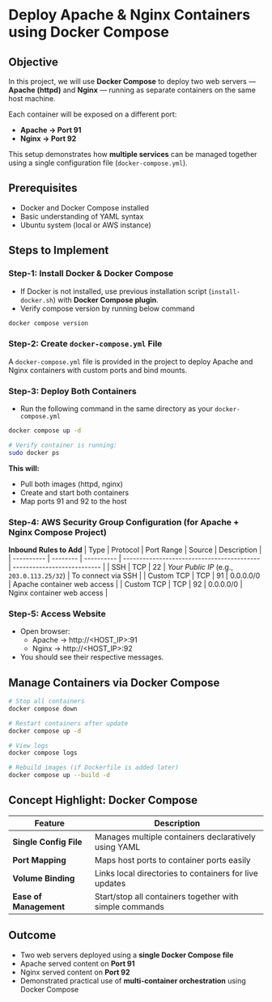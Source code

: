 # Deploy Apache & Nginx Containers using Docker Compose

## Objective
In this project, we will use **Docker Compose** to deploy two web servers — **Apache (httpd)** and **Nginx** — running as separate containers on the same host machine.

Each container will be exposed on a different port:
- **Apache → Port 91**
- **Nginx → Port 92**

This setup demonstrates how **multiple services** can be managed together using a single configuration file (`docker-compose.yml`).


## Prerequisites
- Docker and Docker Compose installed
- Basic understanding of YAML syntax
- Ubuntu system (local or AWS instance)


## Steps to Implement

### Step-1: Install Docker & Docker Compose
- If Docker is not installed, use previous installation script (`install-docker.sh`) with **Docker Compose plugin**.
- Verify compose version by running below command
```sh
docker compose version
```

### Step-2: Create `docker-compose.yml` File
A `docker-compose.yml` file is provided in the project to deploy Apache and Nginx containers with custom ports and bind mounts.

### Step-3: Deploy Both Containers
- Run the following command in the same directory as your `docker-compose.yml`
```sh
docker compose up -d

# Verify container is running:
sudo docker ps
```
**This will:**
- Pull both images (httpd, nginx)
- Create and start both containers
- Map ports 91 and 92 to the host

### Step-4: AWS Security Group Configuration (for Apache + Nginx Compose Project)
**Inbound Rules to Add**
| Type       | Protocol | Port Range | Source                                     | Description                 |
| ---------- | -------- | ---------- | ------------------------------------------ | --------------------------- |
| SSH        | TCP      | 22         | *Your Public IP* (e.g., `203.0.113.25/32`) | To connect via SSH          |
| Custom TCP | TCP      | 91         | 0.0.0.0/0                                  | Apache container web access |
| Custom TCP | TCP      | 92         | 0.0.0.0/0                                  | Nginx container web access  |


### Step-5: Access Website
- Open browser:
  - Apache → http://<HOST_IP>:91
  - Nginx → http://<HOST_IP>:92
- You should see their respective messages.


## Manage Containers via Docker Compose
```sh
# Stop all containers
docker compose down

# Restart containers after update
docker compose up -d

# View logs
docker compose logs

# Rebuild images (if Dockerfile is added later)
docker compose up --build -d
```

## Concept Highlight: Docker Compose
| Feature                | Description                                             |
| ---------------------- | ------------------------------------------------------- |
| **Single Config File** | Manages multiple containers declaratively using YAML    |
| **Port Mapping**       | Maps host ports to container ports easily               |
| **Volume Binding**     | Links local directories to containers for live updates  |
| **Ease of Management** | Start/stop all containers together with simple commands |


## Outcome
- Two web servers deployed using a **single Docker Compose file**
- Apache served content on **Port 91**
- Nginx served content on **Port 92**
- Demonstrated practical use of **multi-container orchestration** using Docker Compose
